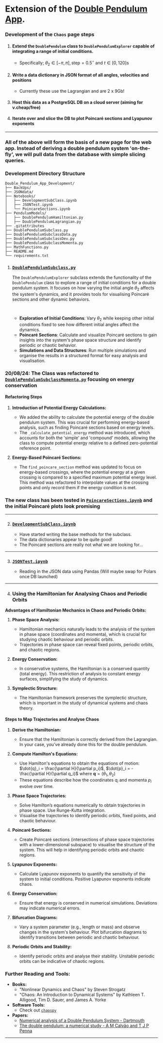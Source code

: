 # Extension of the [Double Pendulum App](https://github.com/pineapple-bois/Double_Pendulum_App/tree/main). 

### Development of the `Chaos` page steps


1. #### Extend the `DoublePendulum` class to `DoublePendulumExplorer` capable of integrating a range of initial conditions. 
   - Specifically; $\theta_2 \in [-\pi, \pi], \text{step}=0.5^{\circ}$ and $t \in [0, 120]\text{s}$
2. #### Write a data dictionary in JSON format of all angles, velocities and positions 
   - Currently these use the Lagrangian and are 2 x 9Gb!
3. #### Host this data as a PostgreSQL DB on a cloud server (aiming for v.cheap/free)
4. #### Iterate over and slice the DB to plot Poincaré sections and Lyapunov exponents

----

### All of the above will form the basis of a new page for the web app. Instead of deriving a double pendulum system 'on-the-fly', we will pull data from the database with simple slicing queries.

### Development Directory Structure

```
Double_Pendulum_App_Development/
├── BackUps/
├── JSONdata/
├── Notebooks/
│   ├── DevelopmentSubClass.ipynb
│   ├── JSONTest.ipynb
│   └── PoincareSections.ipynb
├── PendulumModels/
│   ├── DoublePendulumHamiltonian.py
│   ├── DoublePendulumLagrangian.py
├── .gitattributes
├── DoublePendulumSubclass.py
├── DoublePendulumSubclassData.py
├── DoublePendulumSubclassDev.py
├── DoublePendulumSubclassMomenta.py
├── MathFunctions.py
├── README.md
└── requirements.txt
```

1. ### [`DoublePendulumSubclass.py`](pyscripts/DoublePendulumSubclass.py)

   The `DoublePendulumExplorer` subclass extends the functionality of the `DoublePendulum` class to explore a range of initial conditions for a double pendulum system. It focuses on how varying the initial angle $\theta_2$ affects the system's dynamics, and it provides tools for visualising Poincaré sections and other dynamic behaviors.

   &nbsp;
     - **Exploration of Initial Conditions**: Vary $\theta_2$ while keeping other initial conditions fixed to see how different initial angles affect the dynamics.
     - **Poincaré Sections**: Calculate and visualize Poincaré sections to gain insights into the system's phase space structure and identify periodic or chaotic behavior.
     - **Simulations and Data Structures**: Run multiple simulations and organise the results in a structured format for easy analysis and visualisation.

   
### 20/08/24: The Class was refactored to [`DoublePendulumSubclassMomenta.py`](DoublePendulumSubclassMomenta.py) focusing on energy conservation

#### Refactoring Steps

1. **Introduction of Potential Energy Calculations:**
   - We added the ability to calculate the potential energy of the double pendulum system. This was crucial for performing energy-based analysis, such as finding Poincaré sections based on energy levels.
   - The `_calculate_potential_energy` method was introduced, which accounts for both the 'simple' and 'compound' models, allowing the class to compute potential energy relative to a defined zero-potential reference point.

2. **Energy-Based Poincaré Sections:**
   - The `find_poincare_section` method was updated to focus on energy-based crossings, where the potential energy at a given crossing is compared to a specified maximum potential energy level. This method was refactored to interpolate values at the crossing points and only record them if the energy condition is met.


### The new class has been tested in [`PoincareSections.ipynb`](Notebooks/PoincareSections.ipynb) and the initial Poincaré plots look promising

---

2. ### [`DevelopmentSubClass.ipynb`](Notebooks/DevelopmentSubClass.ipynb)
   - Have started writing the base methods for the subclass.
   - The data dictionaries appear to be quite good!
   - The Poincaré sections are really not what we are looking for...

----

3. ### [`JSONTest.ipynb`](Notebooks/JSONTest.ipynb)
   - Reading in the JSON data using Pandas (Will maybe swap for Polars once DB launched)

----

4. ### Using the Hamiltonian for Analysing Chaos and Periodic Orbits

**Advantages of Hamiltonian Mechanics in Chaos and Periodic Orbits:**
1. **Phase Space Analysis:**
   - Hamiltonian mechanics naturally leads to the analysis of the system in phase space (coordinates and momenta), which is crucial for studying chaotic behaviour and periodic orbits.
   - Trajectories in phase space can reveal fixed points, periodic orbits, and chaotic regions.

2. **Energy Conservation:**
   - In conservative systems, the Hamiltonian is a conserved quantity (total energy). This restriction of analysis to constant energy surfaces, simplifying the study of dynamics.

3. **Symplectic Structure:**
   - The Hamiltonian framework preserves the symplectic structure, which is important in the study of dynamical systems and chaos theory.

#### Steps to Map Trajectories and Analyse Chaos

1. **Derive the Hamiltonian:**
   - Ensure that the Hamiltonian is correctly derived from the Lagrangian. In your case, you’ve already done this for the double pendulum.

2. **Compute Hamilton's Equations:**
   - Use Hamilton's equations to obtain the equations of motion:
     $\dot{q}_i = \frac{\partial H}{\partial p_i}$, $\dot{p}_i = -\frac{\partial H}{\partial q_i}$ where $\mathbf{q}=(\theta_1, \theta_2)$
   - These equations describe how the coordinates $q_i$ and momenta $p_i$ evolve over time.

3. **Phase Space Trajectories:**
   - Solve Hamilton’s equations numerically to obtain trajectories in phase space. Use Runge-Kutta integration.
   - Visualise the trajectories to identify periodic orbits, fixed points, and chaotic behaviour.

4. **Poincaré Sections:**
   - Create Poincaré sections (intersections of phase space trajectories with a lower-dimensional subspace) to visualise the structure of the system. This will help in identifying periodic orbits and chaotic regions.

5. **Lyapunov Exponents:**
   - Calculate Lyapunov exponents to quantify the sensitivity of the system to initial conditions. Positive Lyapunov exponents indicate chaos.

6. **Energy Conservation:**
   - Ensure that energy is conserved in numerical simulations. Deviations may indicate numerical errors.

7. **Bifurcation Diagrams:**
   - Vary a system parameter (e.g., length or mass) and observe changes in the system's behaviour. Plot bifurcation diagrams to identify transitions between periodic and chaotic behaviour.

8. **Periodic Orbits and Stability:**
   - Identify periodic orbits and analyse their stability. Unstable periodic orbits can be indicative of chaotic regions.

### Further Reading and Tools:
- **Books:**
  - "Nonlinear Dynamics and Chaos" by Steven Strogatz
  - "Chaos: An Introduction to Dynamical Systems" by Kathleen T. Alligood, Tim D. Sauer, and James A. Yorke
- **Software Tools:**
  - Check out [`chaospy`](https://chaospy.readthedocs.io/en/master/)
- **Papers:**
  - [Numerical analysis of a Double Pendulum System - Dartmouth](https://math.dartmouth.edu/archive/m53f09/public_html/proj/Roja_writeup.pdf)
  - [The double pendulum: a numerical study - A M Calvão and T J P Penna](https://iopscience-iop-org.libezproxy.open.ac.uk/article/10.1088/0143-0807/36/4/045018)

----
